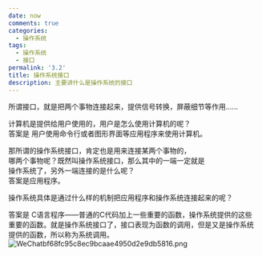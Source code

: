 ```yaml
---
date: now
comments: true
categories:
  - 操作系统
tags:
  - 操作系统
  - 接口
permalink: '3.2'
title: 操作系统接口
description: 主要讲什么是操作系统的接口
---
```

所谓接口，就是把两个事物连接起来，提供信号转换，屏蔽细节等作用......  

计算机是提供给用户使用的，用户是怎么使用计算机的呢？  
答案是 用户使用命令行或者图形界面等应用程序来使用计算机。  

那所谓的操作系统接口，肯定也是用来连接某两个事物的，  
哪两个事物呢？既然叫操作系统接口，那么其中的一端一定就是  
操作系统了，另外一端连接的是什么呢？  
答案是应用程序。  

操作系统具体是通过什么样的机制把应用程序和操作系统连接起来的呢？

答案是 C语言程序——普通的C代码加上一些重要的函数，操作系统提供的这些  
重要的函数。就是操作系统接口了，接口表现为函数的调用，但是又是操作系统  
提供的函数，所以称为系统调用。  
![WeChatbf68fc95c8ec9bcaae4950d2e9db5816.png](https://i.loli.net/2020/03/03/rJG2P8E61zH3RwB.png)
